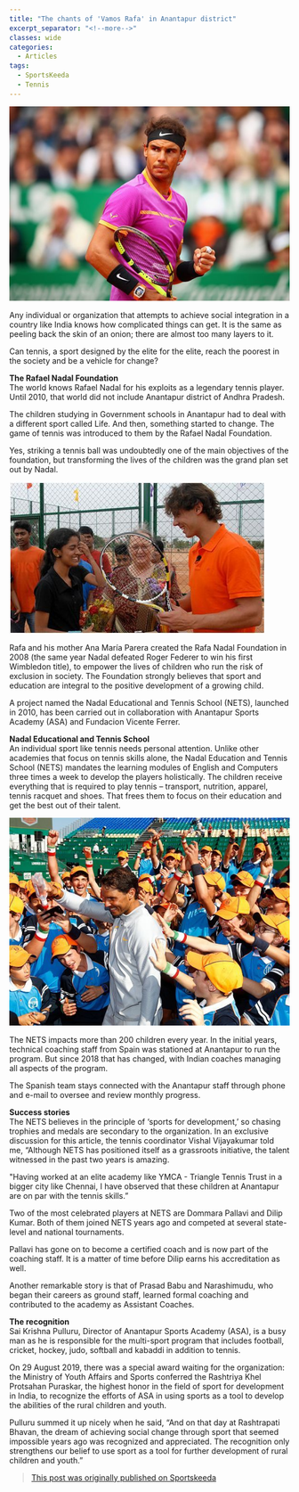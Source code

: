 ```yaml
---
title: "The chants of 'Vamos Rafa' in Anantapur district"
excerpt_separator: "<!--more-->"
classes: wide
categories:
  - Articles
tags:
  - SportsKeeda
  - Tennis
---
```

![Rafael Nadal](/assets/images/skvamos.jpg)

Any individual or organization that attempts to achieve social integration in a country like India knows how complicated things can get. It is the same as peeling back the skin of an onion; there are almost too many layers to it.
<!--more-->

Can tennis, a sport designed by the elite for the elite, reach the poorest in the society and be a vehicle for change?

**The Rafael Nadal Foundation**  
The world knows Rafael Nadal for his exploits as a legendary tennis player. Until 2010, that world did not include Anantapur district of Andhra Pradesh.

The children studying in Government schools in Anantapur had to deal with a different sport called Life. And then, something started to change. The game of tennis was introduced to them by the Rafael Nadal Foundation.

Yes, striking a tennis ball was undoubtedly one of the main objectives of the foundation, but transforming the lives of the children was the grand plan set out by Nadal.

![Rafael Nadal](/assets/images/skrafaanantpur.jpg)

Rafa and his mother Ana María Parera created the Rafa Nadal Foundation in 2008 (the same year Nadal defeated Roger Federer to win his first Wimbledon title), to empower the lives of children who run the risk of exclusion in society. The Foundation strongly believes that sport and education are integral to the positive development of a growing child.

A project named the Nadal Educational and Tennis School (NETS), launched in 2010, has been carried out in collaboration with Anantapur Sports Academy (ASA) and Fundacion Vicente Ferrer. 

**Nadal Educational and Tennis School**  
An individual sport like tennis needs personal attention. Unlike other academies that focus on tennis skills alone, the Nadal Education and Tennis School (NETS) mandates the learning modules of English and Computers three times a week to develop the players holistically. The children receive everything that is required to play tennis – transport, nutrition, apparel, tennis racquet and shoes. That frees them to focus on their education and get the best out of their talent.

![Rafael Nadal](/assets/images/skraf.jpg)

The NETS impacts more than 200 children every year. In the initial years, technical coaching staff from Spain was stationed at Anantapur to run the program. But since 2018 that has changed, with Indian coaches managing all aspects of the program.

The Spanish team stays connected with the Anantapur staff through phone and e-mail to oversee and review monthly progress. 

**Success stories**  
The NETS believes in the principle of ‘sports for development,’ so chasing trophies and medals are secondary to the organization. In an exclusive discussion for this article, the tennis coordinator Vishal Vijayakumar told me, “Although NETS has positioned itself as a grassroots initiative, the talent witnessed in the past two years is amazing.

"Having worked at an elite academy like YMCA - Triangle Tennis Trust in a bigger city like Chennai, I have observed that these children at Anantapur are on par with the tennis skills.” 

Two of the most celebrated players at NETS are Dommara Pallavi and Dilip Kumar. Both of them joined NETS years ago and competed at several state-level and national tournaments.

Pallavi has gone on to become a certified coach and is now part of the coaching staff. It is a matter of time before Dilip earns his accreditation as well.

Another remarkable story is that of Prasad Babu and Narashimudu, who began their careers as ground staff, learned formal coaching and contributed to the academy as Assistant Coaches.

**The recognition**  
Sai Krishna Pulluru, Director of Anantapur Sports Academy (ASA), is a busy man as he is responsible for the multi-sport program that includes football, cricket, hockey, judo, softball and kabaddi in addition to tennis. 

On 29 August 2019, there was a special award waiting for the organization: the Ministry of Youth Affairs and Sports conferred the Rashtriya Khel Protsahan Puraskar, the highest honor in the field of sport for development in India, to recognize the efforts of ASA in using sports as a tool to develop the abilities of the rural children and youth.

Pulluru summed it up nicely when he said, “And on that day at Rashtrapati Bhavan, the dream of achieving social change through sport that seemed impossible years ago was recognized and appreciated. The recognition only strengthens our belief to use sport as a tool for further development of rural children and youth.”

> [This post was originally published on Sportskeeda](https://www.sportskeeda.com/tennis/the-chants-of-vamos-rafa-in-anantapur-district)